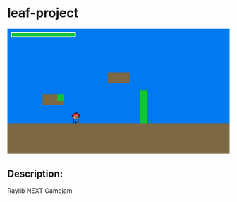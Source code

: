# leaf-project
![leaf-project](screenshots/screenshot000.png "leaf-project")
## Description:
Raylib NEXT Gamejam
